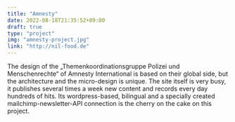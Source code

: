 ```yaml
---
title: "Amnesty"
date: 2022-08-18T21:35:52+09:00
draft: true
type: "project"
img: "amnesty-project.jpg"
link: "http://nil-food.de"
---
```

The design of the „Themenkoordinationsgruppe Polizei und Menschenrechte“ of Amnesty International is based on their global side, but the architecture and the micro-design is unique. The site itself is very busy, it publishes several times a week new content and records every day hundreds of hits. Its wordpress-based, bilingual and a specially created mailchimp-newsletter-API connection is the cherry on the cake on this project.